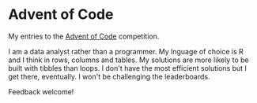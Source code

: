 # Advent of Code
My entries to the [Advent of Code](https://adventofcode.com) competition.

I am a data analyst rather than a programmer. My lnguage of choice is R and I think in rows, columns and tables. My solutions are more likely to be built with tibbles than loops. I don't have the most efficient solutions but I get there, eventually. I won't be challenging the leaderboards.

Feedback welcome!
